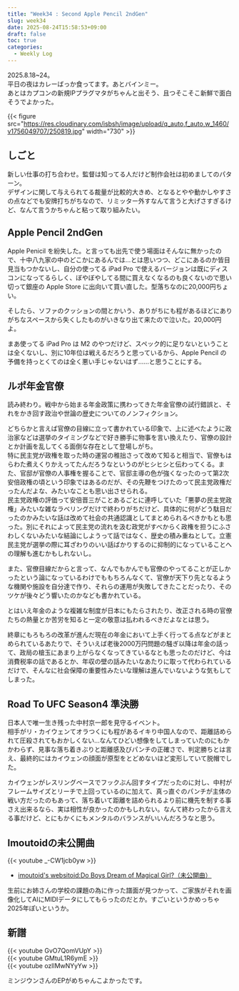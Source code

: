 ```yaml
---
title: "Week34 : Second Apple Pencil 2ndGen"
slug: week34
date: 2025-08-24T15:58:53+09:00
draft: false
toc: true
categories:
  - Weekly Log
---
```


2025.8.18~24。  
平日の夜はカレーばっか食ってます。あとバインミー。  
あとはカプコンの新規IPプラグマタがちゃんと出そう、且つそこそこ新鮮で面白そうでよかった。

{{< figure src="https://res.cloudinary.com/isbsh/image/upload/q_auto,f_auto,w_1460/v1756049707/250819.jpg" width="730" >}}  

<!--more-->

## しごと

新しい仕事の打ち合わせ。監督は知ってる人だけど制作会社は初めましてのパターン。  
デザインに関して与えられてる裁量が比較的大きめ、となるとやや動かしやすさの点などでも安牌打ちがちなので、リミッター外すなんて言うと大げさすぎるけど、なんて言うかちゃんと粘って取り組みたい。

## Apple Pencil 2ndGen

Apple Penicil を紛失した。と言っても出先で使う場面はそんなに無かったので、十中八九家の中のどこかにあるんでは…とは思いつつ、どこにあるのか皆目見当もつかないし、自分の使ってる iPad Pro で使えるバージョンは既にディスコンになってるらしく、ぼやぼやしてる間に買えなくなるのも良くないので思い切って銀座の Apple Store に出向いて買い直した。型落ちなのに20,000円ちょい。

そしたら、ソファのクッションの間とかいう、ありがちにも程があるほどにありがちなスペースから失くしたものがいきなり出て来たので泣いた。20,000円よ。

まあ使ってる iPad Pro は M2 のやつだけど、スペック的に足りないということは全くないし、別に10年位は戦えるだろうと思っているから、Apple Pencil の予備を持っとくてのは全く悪い手じゃないはず……と思うことにする。

## ルポ年金官僚

読み終わり。戦中から始まる年金政策に携わってきた年金官僚の試行錯誤と、それをかき回す政治や世論の歴史についてのノンフィクション。

どちらかと言えば官僚の目線に立って書かれている印象で、上に述べたように政治家などは選挙のタイミングなどで好き勝手に物事を言い換えたり、官僚の設計とか計画を乱してくる面倒な存在として登場しがち。  
特に民主党が政権を取った時の運営の稚拙さって改めて知ると相当で、官僚もはらわた煮えくりかえってたんだろうなというのがヒシヒシと伝わってくる。また、官邸が官僚の人事権を握ることで、官邸主導の色が強くなったのって第2次安倍政権の頃という印象ではあるのだが、その先鞭をつけたのって民主党政権だったんだよな、みたいなことも思い出させられる。  
民主党政権の評価って安倍晋三がことあるごとに連呼していた「悪夢の民主党政権」みたいな雑なラベリングだけで終わりがちだけど、具体的に何がどう駄目だったのかみたいな話は改めて社会の共通認識としてまとめられるべきかもとも思った。別にそれによって民主党の流れを汲む政党がすべからく政権を担うにふさわしくないみたいな結論にしようって話ではなく、歴史の積み重ねとして。立憲民主党が選挙の際に耳ざわりのいい話ばかりするのに抑制的になっていることへの理解も進むかもしれないし。

また、官僚目線だからと言って、なんでもかんでも官僚のやってることが正しかったという論になっているわけでももちろんなくて、官僚が天下り先となるような機関や施設を自分達で作り、それらの運用が失敗してきたことだったり、そのツケが後々どう響いたのかなども書かれている。

とはいえ年金のような複雑な制度が日本にもたらされたり、改正される時の官僚たちの熱量とか苦労を知ると一定の敬意は払われるべきだよなとは思う。

終章にもろもろの改革が進んだ現在の年金において上手く行ってる点などがまとめられているあたりで、そういえば老後2000万円問題の騒ぎ以降は年金の話って、政局の槍玉にあまり上がらなくなってきているなとも思ったのだけど、今は消費税率の話であるとか、年収の壁の話みたいなあたりに取って代わられているだけで、そんなに社会保障の重要性みたいな理解は進んでいないような気もしてしまった。

## Road To UFC Season4 準決勝

日本人で唯一生き残った中村京一郎を見守るイベント。  
相手がリ・カイウェンてオラつくにも程があるイキり中国人なので、距離詰められて圧殺されてもおかしくない…なんてひどい想像をしてしまっていたのにもかかわらず、見事な落ち着きぶりと距離感及びパンチの正確さで、判定勝ちとは言え、最終的にはカイウェンの顔面が原型をとどめないほど変形していて脱帽でした。  

カイウェンがレスリングベースでフックぶん回すタイプだったのに対し、中村がフレームサイズとリーチで上回っているのに加えて、真っ直ぐのパンチが主体の戦い方だったのもあって、落ち着いて距離を詰められるより前に機先を制する事さえ出来るなら、実は相性が良かったのかもしれない。なんて終わったから言える事だけど、とにもかくにもメンタルのバランスがいいんだろうなと思う。

## Imoutoidの未公開曲

{{< youtube _-CW1jcb0yw >}}  

- [imoutoid's websitoid:Do Boys Dream of Magical Girl?（未公開曲）](http://blog.livedoor.jp/imoutoid/archives/52284429.html)

生前にお姉さんの学校の課題の為に作った譜面が見つかって、ご家族がそれを画像化してAIにMIDIデータにしてもらったのだとか。すごいというかめっちゃ2025年ぽいというか。

## 新譜

{{< youtube GvO7QomVUpY >}}  
{{< youtube GMtuL1R6ymE >}}  
{{< youtube ozllMwNYyYw >}}  

ミンジウンさんのEPがめちゃんこよかったです。